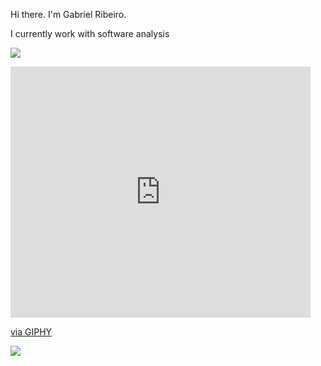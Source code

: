 Hi there. I'm Gabriel Ribeiro.

I currently work with software analysis


![](https://media.giphy.com/media/cnbsOTkEJnq0/giphy.gif)
<iframe src="https://giphy.com/embed/kmQREsvNQrhrHdkN7G" width="480" height="402" frameBorder="0" class="giphy-embed" allowFullScreen></iframe><p><a href="https://giphy.com/gifs/youre-welcome-kmQREsvNQrhrHdkN7G">via GIPHY</a></p>




<picture>
<source 
  srcset="https://github-readme-stats.vercel.app/api?username=Gabo700&show_icons=true&theme=dark"
  media="(prefers-color-scheme: dark)"
/>
<source
  srcset="https://github-readme-stats.vercel.app/api?username=Gabo700&show_icons=true"
  media="(prefers-color-scheme: light), (prefers-color-scheme: no-preference)"
/>
<img src="https://github-readme-stats.vercel.app/api?username=Gabo700&show_icons=true" />
</picture>


